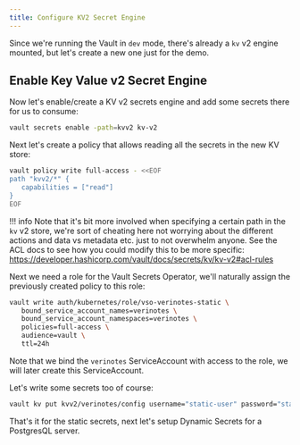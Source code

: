 ```yaml
---
title: Configure KV2 Secret Engine
---
```


Since we're running the Vault in `dev` mode, there's already a `kv` v2 engine mounted, but let's create a new one just for the demo.

## Enable Key Value v2 Secret Engine

Now let's enable/create a KV v2 secrets engine and add some secrets there for us to consume:

```bash
vault secrets enable -path=kvv2 kv-v2
```

Next let's create a policy that allows reading all the secrets in the new KV store:

```bash
vault policy write full-access - <<EOF
path "kvv2/*" {
   capabilities = ["read"]
}
EOF
```

!!! info
    Note that it's bit more involved when specifying a certain path in the `kv` v2 store, we're sort of cheating here not worrying about the different actions and data vs metadata etc. just to not overwhelm anyone. See the ACL docs to see how you could modify this to be more specific: <https://developer.hashicorp.com/vault/docs/secrets/kv/kv-v2#acl-rules>

Next we need a role for the Vault Secrets Operator, we'll naturally assign the previously created policy to this role:

```bash
vault write auth/kubernetes/role/vso-verinotes-static \
   bound_service_account_names=verinotes \
   bound_service_account_namespaces=verinotes \
   policies=full-access \
   audience=vault \
   ttl=24h
```

Note that we bind the `verinotes` ServiceAccount with access to the role, we will later create this ServiceAccount.

Let's write some secrets too of course:

```bash
vault kv put kvv2/verinotes/config username="static-user" password="static-password"
```

That's it for the static secrets, next let's setup Dynamic Secrets for a PostgresQL server.

